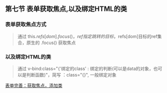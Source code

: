 ## 第七节 表单获取焦点,以及绑定HTML的类

### 表单获取焦点方式
> 通过 this.$refs[dom].focus() ，ref指定跳转的目标，$refs[dom]目标的ref集合，原生的 .focus() 获取焦点

### 以及绑定HTML的类
> 通过 v-bind:class="{'绑定的class' : 绑定的判断(可以是data的对象，也可以是判断函数)"，简写  ：class="{}", 一般绑定对象

[表单完善：获取焦点，添加类](./7-table.html)
